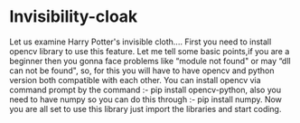 # Invisibility-cloak
Let us examine Harry Potter's invisible cloth....
First you need to install opencv library to use this feature.
Let me tell some basic points,if you are a beginner then you gonna face problems like “module not found" or may “dll can not be found", so, for this you will have to have opencv and python version both compatible with each other.
You can install opencv via command prompt by the command :- pip install opencv-python, also you need to have numpy so you can do this through :- pip install numpy.
Now you are all set to use this library just import the libraries and start coding.
